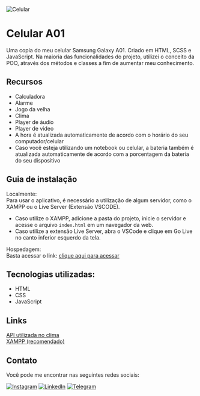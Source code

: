 ![Celular](https://github.com/lezzin/celular/assets/103830032/bbe937ed-f3c4-4aad-a4d8-4cd5fea6bd24)

# Celular A01

Uma copia do meu celular Samsung Galaxy A01. Criado em HTML, SCSS e JavaScript.
Na maioria das funcionalidades do projeto, utilizei o conceito da POO, através dos métodos e classes a fim de aumentar meu conhecimento.

## Recursos
 
- Calculadora
- Alarme
- Jogo da velha
- Clima
- Player de áudio
- Player de video
- A hora é atualizada automaticamente de acordo com o horário do seu computador/celular
- Caso você esteja utilizando um notebook ou celular, a bateria também é atualizada automaticamente de acordo com a porcentagem da bateria do seu dispositivo

## Guia de instalação

Localmente:<br>
Para usar o aplicativo, é necessário a utilização de algum servidor, como o XAMPP ou o Live Server (Extensão VSCODE). 
* Caso utilize o XAMPP, adicione a pasta do projeto, inicie o servidor e acesse o arquivo `index.html` em um navegador da web. <br>
* Caso utilize a extensão Live Server, abra o VSCode e clique em Go Live no canto inferior esquerdo da tela.
 
Hospedagem:<br>
Basta acessar o link: [clique aqui para acessar](https://celular-a01.vercel.app/)

## Tecnologias utilizadas:

* HTML
* CSS
* JavaScript

## Links

[API utilizada no clima](https://openweathermap.org/api)
<br>
[XAMPP (recomendado)](https://www.apachefriends.org/download.html)

## Contato
Você pode me encontrar nas seguintes redes sociais:

[![Instagram](https://img.shields.io/badge/Instagram-E4405F?style=for-the-badge&logo=instagram&logoColor=white)](https://www.instagram.com/leandroadrian_/)
[![LinkedIn](https://img.shields.io/badge/LinkedIn-0077B5?style=for-the-badge&logo=linkedin&logoColor=white)](https://www.linkedin.com/in/leandro-adrian)
[![Telegram](https://img.shields.io/badge/Telegram-2CA5E0?style=for-the-badge&logo=telegram&logoColor=white)](https://t.me/LeandroAdrian)

